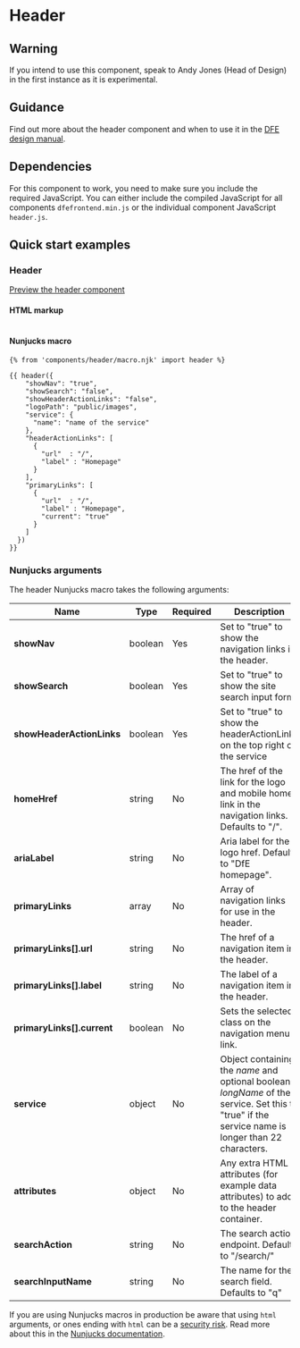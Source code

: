 # Header

## Warning

If you intend to use this component, speak to Andy Jones (Head of Design) in the first instance as it is experimental.

## Guidance

Find out more about the header component and when to use it in the [DFE design manual](https://design.education.gov.uk/design-system/components/header).

## Dependencies

For this component to work, you need to make sure you include the required JavaScript. You can either include the
compiled JavaScript for all components `dfefrontend.min.js` or the individual component JavaScript `header.js`.

## Quick start examples

### Header

[Preview the header component](https://design.education.gov.uk/design-system/components/header/preview)

#### HTML markup

```html
```

#### Nunjucks macro

```
{% from 'components/header/macro.njk' import header %}

{{ header({
    "showNav": "true",
    "showSearch": "false",
    "showHeaderActionLinks": "false",
    "logoPath": "public/images",
    "service": {
      "name": "name of the service"
    },
    "headerActionLinks": [
      {
        "url"  : "/",
        "label" : "Homepage"
      }
    ],
    "primaryLinks": [
      {
        "url"  : "/",
        "label" : "Homepage",
        "current": "true"
      }
    ]
  })
}}

```

### Nunjucks arguments

The header Nunjucks macro takes the following arguments:

| Name                       | Type     | Required  | Description  |
| ---------------------------|----------|-----------|--------------|
| **showNav**                | boolean  | Yes       | Set to "true" to show the navigation links in the header. |
| **showSearch**             | boolean  | Yes       | Set to "true" to show the site search input form. |
| **showHeaderActionLinks**  | boolean  | Yes       | Set to "true" to show the headerActionLinks on the top right of the service |
| **homeHref**               | string   | No        | The href of the link for the logo and mobile home link in the navigation links. Defaults to "/". |
| **ariaLabel**              | string   | No        | Aria label for the logo href. Defaults to "DfE homepage". |
| **primaryLinks**           | array    | No        | Array of navigation links for use in the header. |
| **primaryLinks[].url**     | string   | No        | The href of a navigation item in the header. |
| **primaryLinks[].label**   | string   | No        | The label of a navigation item in the header. |
| **primaryLinks[].current** | boolean  | No        | Sets the selected class on the navigation menu link. |
| **service**                | object   | No        | Object containing the *name* and optional boolean *longName* of the service. Set this to "true" if the service name is longer than 22 characters. |
| **attributes**             | object   | No        | Any extra HTML attributes (for example data attributes) to add to the header container. |
| **searchAction**           | string   | No        | The search action endpoint. Defaults to "/search/" |
| **searchInputName**        | string   | No        | The name for the search field. Defaults to "q" |

If you are using Nunjucks macros in production be aware that using `html` arguments, or ones ending with `html` can be a [security risk](https://developer.mozilla.org/en-US/docs/Glossary/Cross-site_scripting). Read more about this in the [Nunjucks documentation](https://mozilla.github.io/nunjucks/api.html#user-defined-templates-warning).
